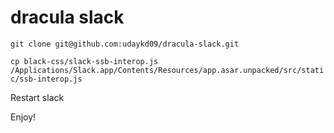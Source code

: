 # dracula slack
`git clone git@github.com:udaykd09/dracula-slack.git`

`cp black-css/slack-ssb-interop.js /Applications/Slack.app/Contents/Resources/app.asar.unpacked/src/static/ssb-interop.js`

Restart slack

Enjoy!
